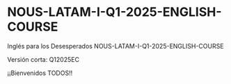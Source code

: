 # NOUS-LATAM-I-Q1-2025-ENGLISH-COURSE
Inglés para los Desesperados NOUS-LATAM-I-Q1-2025-ENGLISH-COURSE

Versión corta: Q12025EC

¡¡Bienvenidos TODOS!!
